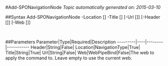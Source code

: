 #Add-SPONavigationNode
*Topic automatically generated on: 2015-03-10*


##Syntax
    Add-SPONavigationNode -Location [<NavigationType>] -Title [<String>] [-Url [<String>]] [-Header [<String>]] [-Web [<WebPipeBind>]]

&nbsp;

##Parameters
Parameter|Type|Required|Description
---------|----|--------|-----------
Header|String|False|
Location|NavigationType|True|
Title|String|True|
Url|String|False|
Web|WebPipeBind|False|The web to apply the command to. Leave empty to use the current web.
